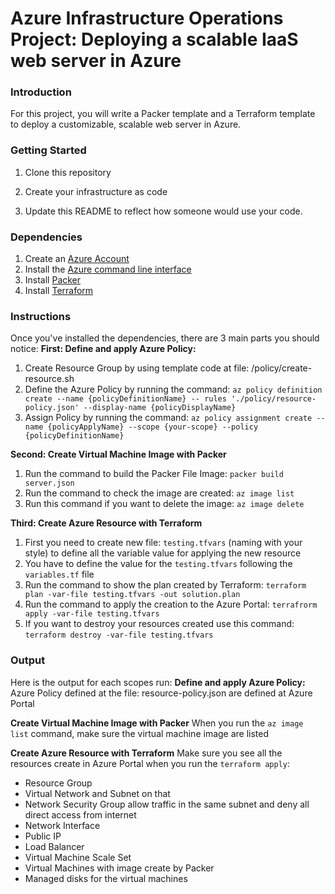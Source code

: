 # Azure Infrastructure Operations Project: Deploying a scalable IaaS web server in Azure

### Introduction
For this project, you will write a Packer template and a Terraform template to deploy a customizable, scalable web server in Azure.

### Getting Started
1. Clone this repository

2. Create your infrastructure as code

3. Update this README to reflect how someone would use your code.

### Dependencies
1. Create an [Azure Account](https://portal.azure.com) 
2. Install the [Azure command line interface](https://docs.microsoft.com/en-us/cli/azure/install-azure-cli?view=azure-cli-latest)
3. Install [Packer](https://www.packer.io/downloads)
4. Install [Terraform](https://www.terraform.io/downloads.html)

### Instructions
Once you've installed the dependencies, there are 3 main parts you should notice:
**First: Define and apply Azure Policy:**
  1. Create Resource Group by using template code at file: /policy/create-resource.sh
  2. Define the Azure Policy by running the command:
  `az policy definition create --name {policyDefinitionName} -- rules './policy/resource-policy.json' --display-name {policyDisplayName}`
  3. Assign Policy by running the command:
  `az policy assignment create --name {policyApplyName} --scope {your-scope} --policy {policyDefinitionName}`

**Second: Create Virtual Machine Image with Packer**
  1. Run the command to build the Packer File Image:
  `packer build server.json`
  2. Run the command to check the image are created:
  `az image list`
  3. Run this command if you want to delete the image:
  `az image delete`

**Third: Create Azure Resource with Terraform**
  1. First you need to create new file: `testing.tfvars` (naming with your style) to define all the variable value for applying the new resource
  2. You have to define the value for the `testing.tfvars` following the `variables.tf` file
  3. Run the command to show the plan created by Terraform:
  `terraform plan -var-file testing.tfvars -out solution.plan`
  4. Run the command to apply the creation to the Azure Portal:
  `terrafrorm apply -var-file testing.tfvars`
  5. If you want to destroy your resources created use this command:
  `terraform destroy -var-file testing.tfvars`


### Output
Here is the output for each scopes run:
**Define and apply Azure Policy:**
Azure Policy defined at the file: resource-policy.json are defined at Azure Portal

**Create Virtual Machine Image with Packer**
When you run the `az image list` command, make sure the virtual machine image are listed

**Create Azure Resource with Terraform**
Make sure you see all the resources create in Azure Portal when you run the `terraform apply`:
- Resource Group
- Virtual Network and Subnet on that
- Network Security Group allow traffic in the same subnet and deny all direct access from internet
- Network Interface
- Public IP
- Load Balancer
- Virtual Machine Scale Set
- Virtual Machines with image create by Packer
- Managed disks for the virtual machines

